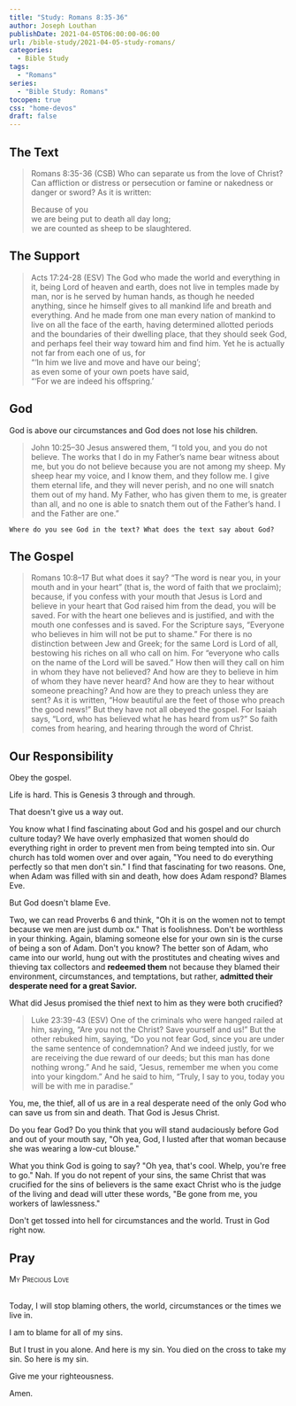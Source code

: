 ```yaml
---
title: "Study: Romans 8:35-36"
author: Joseph Louthan
publishDate: 2021-04-05T06:00:00-06:00
url: /bible-study/2021-04-05-study-romans/
categories:
  - Bible Study
tags:
  - "Romans"
series:
  - "Bible Study: Romans"
tocopen: true
css: "home-devos"
draft: false
---
```

## The Text

>Romans 8:35-36 (CSB) Who can separate us from the love of Christ? Can affliction or distress or persecution or famine or nakedness or danger or sword? As it is written:
>
>Because of you  
>we are being put to death all day long;  
>we are counted as sheep to be slaughtered.

## The Support

>Acts 17:24-28 (ESV) The God who made the world and everything in it, being Lord of heaven and earth, does not live in temples made by man, nor is he served by human hands, as though he needed anything, since he himself gives to all mankind life and breath and everything. And he made from one man every nation of mankind to live on all the face of the earth, having determined allotted periods and the boundaries of their dwelling place, that they should seek God, and perhaps feel their way toward him and find him. Yet he is actually not far from each one of us, for  
>“‘In him we live and move and have our being’;  
>as even some of your own poets have said,  
>“‘For we are indeed his offspring.’

## God

God is above our circumstances and God does not lose his children.

>John 10:25–30 Jesus answered them, “I told you, and you do not believe. The works that I do in my Father’s name bear witness about me, but you do not believe because you are not among my sheep. My sheep hear my voice, and I know them, and they follow me. I give them eternal life, and they will never perish, and no one will snatch them out of my hand. My Father, who has given them to me, is greater than all, and no one is able to snatch them out of the Father’s hand. I and the Father are one.”

`Where do you see God in the text? What does the text say about God?`

## The Gospel

>Romans 10:8–17 But what does it say? “The word is near you, in your mouth and in your heart” (that is, the word of faith that we proclaim); because, if you confess with your mouth that Jesus is Lord and believe in your heart that God raised him from the dead, you will be saved. For with the heart one believes and is justified, and with the mouth one confesses and is saved. For the Scripture says, “Everyone who believes in him will not be put to shame.” For there is no distinction between Jew and Greek; for the same Lord is Lord of all, bestowing his riches on all who call on him. For “everyone who calls on the name of the Lord will be saved.” How then will they call on him in whom they have not believed? And how are they to believe in him of whom they have never heard? And how are they to hear without someone preaching? And how are they to preach unless they are sent? As it is written, “How beautiful are the feet of those who preach the good news!” But they have not all obeyed the gospel. For Isaiah says, “Lord, who has believed what he has heard from us?” So faith comes from hearing, and hearing through the word of Christ.

## Our Responsibility

Obey the gospel.

Life is hard. This is Genesis 3 through and through.

That doesn't give us a way out.

You know what I find fascinating about God and his gospel and our church culture today? We have overly emphasized that women should do everything right in order to prevent men from being tempted into sin. Our church has told women over and over again, "You need to do everything perfectly so that men don't sin." I find that fascinating for two reasons. One, when Adam was filled with sin and death, how does Adam respond? Blames Eve.

But God doesn't blame Eve.

Two, we can read Proverbs 6 and think, "Oh it is on the women not to tempt because we men are just dumb ox." That is foolishness. Don't be worthless in your thinking. Again, blaming someone else for your own sin is the curse of being a son of Adam. Don't you know? The better son of Adam, who came into our world, hung out with the prostitutes and cheating wives and thieving tax collectors and **redeemed them** not because they blamed their environment, circumstances, and temptations, but rather, **admitted their desperate need for a great Savior.**

What did Jesus promised the thief next to him as they were both crucified?

>Luke 23:39-43 (ESV) One of the criminals who were hanged railed at him, saying, “Are you not the Christ? Save yourself and us!” But the other rebuked him, saying, “Do you not fear God, since you are under the same sentence of condemnation? And we indeed justly, for we are receiving the due reward of our deeds; but this man has done nothing wrong.” And he said, “Jesus, remember me when you come into your kingdom.” And he said to him, “Truly, I say to you, today you will be with me in paradise.”

You, me, the thief, all of us are in a real desperate need of the only God who can save us from sin and death. That God is Jesus Christ.

Do you fear God? Do you think that you will stand audaciously before God and out of your mouth say, "Oh yea, God, I lusted after that woman because she was wearing a low-cut blouse."

What you think God is going to say? "Oh yea, that's cool. Whelp, you're free to go." Nah. If you do not repent of your sins, the same Christ that was crucified for the sins of believers is the same exact Christ who is the judge of the living and dead will utter these words, "Be gone from me, you workers of lawlessness."

Don't get tossed into hell for circumstances and the world.  Trust in God right now.

## Pray

<div style="font-variant: small-caps;">
My Precious Love
</div>
&nbsp;

Today, I will stop blaming others, the world, circumstances or the times we live in.

I am to blame for all of my sins.

But I trust in you alone. And here is my sin. You died on the cross to take my sin. So here is my sin.

Give me your righteousness.

Amen.
